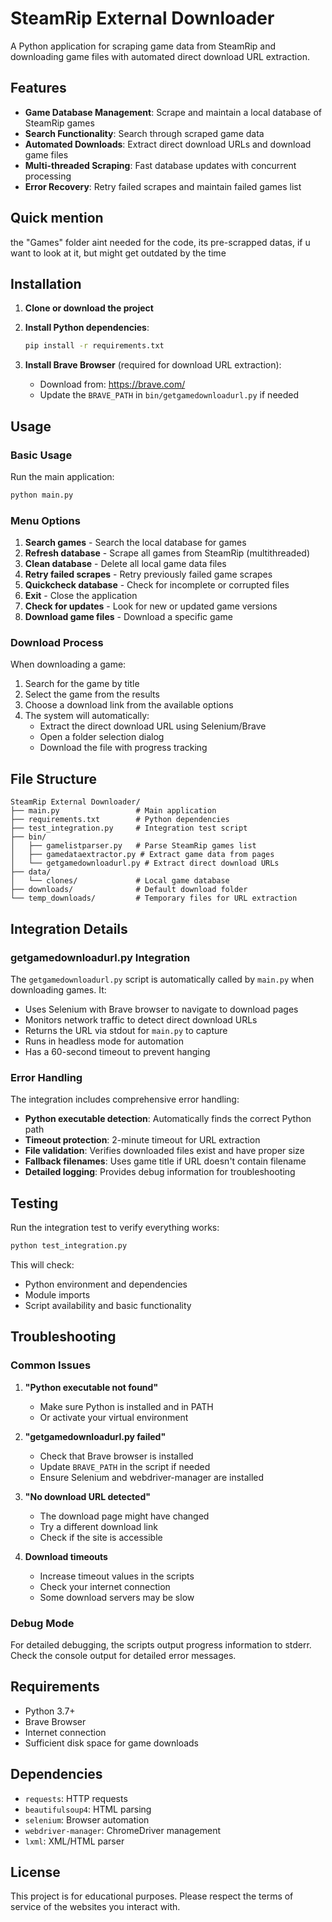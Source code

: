 # SteamRip External Downloader

A Python application for scraping game data from SteamRip and downloading game files with automated direct download URL extraction.

## Features

- **Game Database Management**: Scrape and maintain a local database of SteamRip games
- **Search Functionality**: Search through scraped game data
- **Automated Downloads**: Extract direct download URLs and download game files
- **Multi-threaded Scraping**: Fast database updates with concurrent processing
- **Error Recovery**: Retry failed scrapes and maintain failed games list

## Quick mention
the "Games" folder aint needed for the code, its pre-scrapped datas, if u want to look at it, but might get outdated by the time

## Installation

1. **Clone or download the project**
2. **Install Python dependencies**:
   ```bash
   pip install -r requirements.txt
   ```

3. **Install Brave Browser** (required for download URL extraction):
   - Download from: https://brave.com/
   - Update the `BRAVE_PATH` in `bin/getgamedownloadurl.py` if needed

## Usage

### Basic Usage

Run the main application:
```bash
python main.py
```

### Menu Options

1. **Search games** - Search the local database for games
2. **Refresh database** - Scrape all games from SteamRip (multithreaded)
3. **Clean database** - Delete all local game data files
4. **Retry failed scrapes** - Retry previously failed game scrapes
5. **Quickcheck database** - Check for incomplete or corrupted files
6. **Exit** - Close the application
7. **Check for updates** - Look for new or updated game versions
8. **Download game files** - Download a specific game

### Download Process

When downloading a game:

1. Search for the game by title
2. Select the game from the results
3. Choose a download link from the available options
4. The system will automatically:
   - Extract the direct download URL using Selenium/Brave
   - Open a folder selection dialog
   - Download the file with progress tracking

## File Structure

```
SteamRip External Downloader/
├── main.py                 # Main application
├── requirements.txt        # Python dependencies
├── test_integration.py     # Integration test script
├── bin/
│   ├── gamelistparser.py   # Parse SteamRip games list
│   ├── gamedataextractor.py # Extract game data from pages
│   └── getgamedownloadurl.py # Extract direct download URLs
├── data/
│   └── clones/             # Local game database
├── downloads/              # Default download folder
└── temp_downloads/         # Temporary files for URL extraction
```

## Integration Details

### getgamedownloadurl.py Integration

The `getgamedownloadurl.py` script is automatically called by `main.py` when downloading games. It:

- Uses Selenium with Brave browser to navigate to download pages
- Monitors network traffic to detect direct download URLs
- Returns the URL via stdout for `main.py` to capture
- Runs in headless mode for automation
- Has a 60-second timeout to prevent hanging

### Error Handling

The integration includes comprehensive error handling:

- **Python executable detection**: Automatically finds the correct Python path
- **Timeout protection**: 2-minute timeout for URL extraction
- **File validation**: Verifies downloaded files exist and have proper size
- **Fallback filenames**: Uses game title if URL doesn't contain filename
- **Detailed logging**: Provides debug information for troubleshooting

## Testing

Run the integration test to verify everything works:

```bash
python test_integration.py
```

This will check:
- Python environment and dependencies
- Module imports
- Script availability and basic functionality

## Troubleshooting

### Common Issues

1. **"Python executable not found"**
   - Make sure Python is installed and in PATH
   - Or activate your virtual environment

2. **"getgamedownloadurl.py failed"**
   - Check that Brave browser is installed
   - Update `BRAVE_PATH` in the script if needed
   - Ensure Selenium and webdriver-manager are installed

3. **"No download URL detected"**
   - The download page might have changed
   - Try a different download link
   - Check if the site is accessible

4. **Download timeouts**
   - Increase timeout values in the scripts
   - Check your internet connection
   - Some download servers may be slow

### Debug Mode

For detailed debugging, the scripts output progress information to stderr. Check the console output for detailed error messages.

## Requirements

- Python 3.7+
- Brave Browser
- Internet connection
- Sufficient disk space for game downloads

## Dependencies

- `requests`: HTTP requests
- `beautifulsoup4`: HTML parsing
- `selenium`: Browser automation
- `webdriver-manager`: ChromeDriver management
- `lxml`: XML/HTML parser

## License

This project is for educational purposes. Please respect the terms of service of the websites you interact with.

